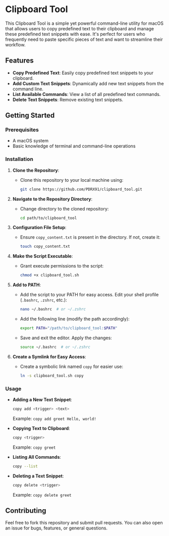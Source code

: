 # Clipboard Tool

This Clipboard Tool is a simple yet powerful command-line utility for macOS that allows users to copy predefined text to their clipboard and manage these predefined text snippets with ease. It's perfect for users who frequently need to paste specific pieces of text and want to streamline their workflow.

## Features

- **Copy Predefined Text**: Easily copy predefined text snippets to your clipboard.
- **Add Custom Text Snippets**: Dynamically add new text snippets from the command line.
- **List Available Commands**: View a list of all predefined text commands.
- **Delete Text Snippets**: Remove existing text snippets.

## Getting Started

### Prerequisites

- A macOS system
- Basic knowledge of terminal and command-line operations

### Installation

1. **Clone the Repository**:

   - Clone this repository to your local machine using:
     ```sh
     git clone https://github.com/PDRX91/clipboard_tool.git
     ```

2. **Navigate to the Repository Directory**:

   - Change directory to the cloned repository:
     ```sh
     cd path/to/clipboard_tool
     ```

3. **Configuration File Setup**:

   - Ensure `copy_content.txt` is present in the directory. If not, create it:
     ```sh
     touch copy_content.txt
     ```

4. **Make the Script Executable**:

   - Grant execute permissions to the script:
     ```sh
     chmod +x clipboard_tool.sh
     ```

5. **Add to PATH**:

   - Add the script to your PATH for easy access. Edit your shell profile (`.bashrc`, `.zshrc`, etc.):
     ```sh
     nano ~/.bashrc  # or ~/.zshrc
     ```
   - Add the following line (modify the path accordingly):
     ```sh
     export PATH="/path/to/clipboard_tool:$PATH"
     ```
   - Save and exit the editor. Apply the changes:
     ```sh
     source ~/.bashrc  # or ~/.zshrc
     ```

6. **Create a Symlink for Easy Access**:
   - Create a symbolic link named `copy` for easier use:
     ```sh
     ln -s clipboard_tool.sh copy
     ```

### Usage

- **Adding a New Text Snippet**:

  ```sh
  copy add <trigger> <text>
  ```

  Example: `copy add greet Hello, world!`

- **Copying Text to Clipboard**:

  ```sh
  copy <trigger>
  ```

  Example: `copy greet`

- **Listing All Commands**:

  ```sh
  copy --list
  ```

- **Deleting a Text Snippet**:
  ```sh
  copy delete <trigger>
  ```
  Example: `copy delete greet`

## Contributing

Feel free to fork this repository and submit pull requests. You can also open an issue for bugs, features, or general questions.
